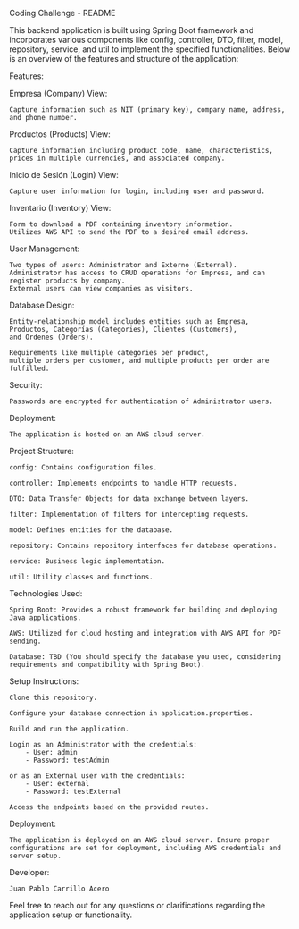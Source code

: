 Coding Challenge - README

This backend application is built using Spring Boot framework and incorporates
various components like config, controller, DTO, filter, model, repository,
service, and util to implement the specified functionalities.
Below is an overview of the features and structure of the application:

Features:

Empresa (Company) View:

    Capture information such as NIT (primary key), company name, address,
    and phone number.

Productos (Products) View:

    Capture information including product code, name, characteristics, 
    prices in multiple currencies, and associated company.

Inicio de Sesión (Login) View:

    Capture user information for login, including user and password.

Inventario (Inventory) View:

    Form to download a PDF containing inventory information.
    Utilizes AWS API to send the PDF to a desired email address.

User Management:

    Two types of users: Administrator and Externo (External).
    Administrator has access to CRUD operations for Empresa, and can register products by company.
    External users can view companies as visitors.

Database Design:

    Entity-relationship model includes entities such as Empresa,
    Productos, Categorías (Categories), Clientes (Customers),
    and Ordenes (Orders).
    
    Requirements like multiple categories per product,
    multiple orders per customer, and multiple products per order are fulfilled.

Security:

    Passwords are encrypted for authentication of Administrator users.

Deployment:

    The application is hosted on an AWS cloud server.

Project Structure:
    
    config: Contains configuration files.

    controller: Implements endpoints to handle HTTP requests.

    DTO: Data Transfer Objects for data exchange between layers.

    filter: Implementation of filters for intercepting requests.

    model: Defines entities for the database.

    repository: Contains repository interfaces for database operations.

    service: Business logic implementation.
    
    util: Utility classes and functions.

Technologies Used:
    
    Spring Boot: Provides a robust framework for building and deploying Java applications.
    
    AWS: Utilized for cloud hosting and integration with AWS API for PDF sending.

    Database: TBD (You should specify the database you used, considering requirements and compatibility with Spring Boot).

Setup Instructions:

    Clone this repository.

    Configure your database connection in application.properties.

    Build and run the application.

    Login as an Administrator with the credentials:
        - User: admin
        - Password: testAdmin

    or as an External user with the credentials:
        - User: external
        - Password: testExternal

    Access the endpoints based on the provided routes.

Deployment:
    
    The application is deployed on an AWS cloud server. Ensure proper configurations are set for deployment, including AWS credentials and server setup.

Developer:

    Juan Pablo Carrillo Acero

Feel free to reach out for any questions 
or clarifications regarding the application setup 
or functionality.






